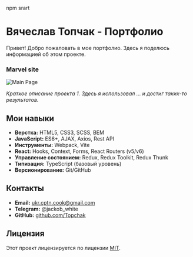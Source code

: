 npm srart

# Вячеслав Топчак - Портфолио

Привет! Добро пожаловать в мое портфолио. Здесь я поделюсь информацией об этом проекте.



### Marvel site

![Main Page](./images/marvelMain.png)

_Краткое описание проекта 1. Здесь я использовал ... и достиг таких-то результатов._


## Мои навыки

- **Верстка:** HTML5, CSS3, SCSS, BEM
- **JavaScript:** ES6+, AJAX, Axios, Rest API
- **Инструменты:** Webpack, Vite
- **React:** Hooks, Context, Forms, React Routers (v5/v6)
- **Управление состоянием:** Redux, Redux Toolkit, Redux Thunk
- **Типизация:** TypeScript (базовый уровень)
- **Версионирование:** Git/GitHub

## Контакты

- **Email:** ukr.cptn.cook@gmail.com
- **Telegram:** @jackob_white
- **GitHub:** [github.com/Topchak](https://github.com/Topchak)

## Лицензия

Этот проект лицензируется по лицензии [MIT](ссылка_на_лицензию).